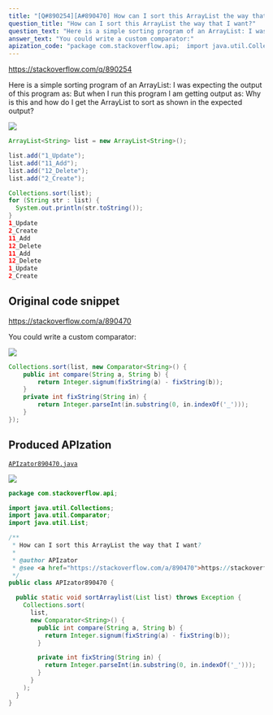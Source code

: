 ```yaml
---
title: "[Q#890254][A#890470] How can I sort this ArrayList the way that I want?"
question_title: "How can I sort this ArrayList the way that I want?"
question_text: "Here is a simple sorting program of an ArrayList: I was expecting the output of this program as: But when I run this program I am getting output as: Why is this and how do I get the ArrayList to sort as shown in the expected output?"
answer_text: "You could write a custom comparator:"
apization_code: "package com.stackoverflow.api;  import java.util.Collections; import java.util.Comparator; import java.util.List;  /**  * How can I sort this ArrayList the way that I want?  *  * @author APIzator  * @see <a href=\"https://stackoverflow.com/a/890470\">https://stackoverflow.com/a/890470</a>  */ public class APIzator890470 {    public static void sortArraylist(List list) throws Exception {     Collections.sort(       list,       new Comparator<String>() {         public int compare(String a, String b) {           return Integer.signum(fixString(a) - fixString(b));         }          private int fixString(String in) {           return Integer.parseInt(in.substring(0, in.indexOf('_')));         }       }     );   } }"
---
```


https://stackoverflow.com/q/890254

Here is a simple sorting program of an ArrayList:
I was expecting the output of this program as:
But when I run this program I am getting output as:
Why is this and how do I get the ArrayList to sort as shown in the expected output?


<div class="code-logo"><img src="/stackoverflow.png" /></div>

```java
ArrayList<String> list = new ArrayList<String>();

list.add("1_Update");
list.add("11_Add");
list.add("12_Delete");
list.add("2_Create");

Collections.sort(list);
for (String str : list) {
  System.out.println(str.toString());
}
1_Update
2_Create
11_Add
12_Delete
11_Add
12_Delete
1_Update
2_Create
```


## Original code snippet

https://stackoverflow.com/a/890470

You could write a custom comparator:

<div class="code-logo"><img src="/stackoverflow.png" /></div>

```java
Collections.sort(list, new Comparator<String>() {
    public int compare(String a, String b) {
        return Integer.signum(fixString(a) - fixString(b));
    }
    private int fixString(String in) {
        return Integer.parseInt(in.substring(0, in.indexOf('_')));
    }
});
```

## Produced APIzation

[`APIzator890470.java`](https://github.com/pasqualesalza/apization-temp-data/raw/master/search/APIzator890470.java)

<div class="code-logo"><img src="/apizator.png" /></div>

```java
package com.stackoverflow.api;

import java.util.Collections;
import java.util.Comparator;
import java.util.List;

/**
 * How can I sort this ArrayList the way that I want?
 *
 * @author APIzator
 * @see <a href="https://stackoverflow.com/a/890470">https://stackoverflow.com/a/890470</a>
 */
public class APIzator890470 {

  public static void sortArraylist(List list) throws Exception {
    Collections.sort(
      list,
      new Comparator<String>() {
        public int compare(String a, String b) {
          return Integer.signum(fixString(a) - fixString(b));
        }

        private int fixString(String in) {
          return Integer.parseInt(in.substring(0, in.indexOf('_')));
        }
      }
    );
  }
}

```